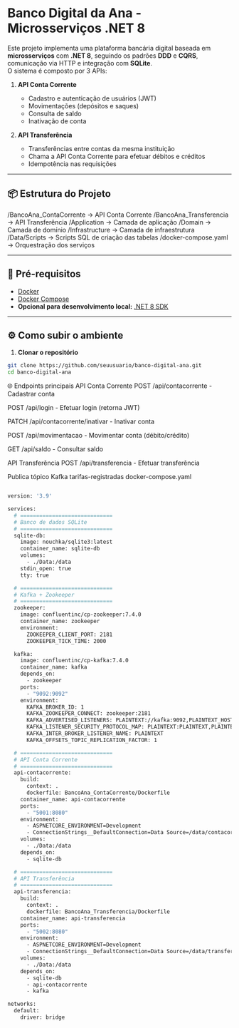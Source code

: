 # Banco Digital da Ana - Microsserviços .NET 8

Este projeto implementa uma plataforma bancária digital baseada em **microsserviços** com **.NET 8**, seguindo os padrões **DDD** e **CQRS**, comunicação via HTTP e integração com **SQLite**.  
O sistema é composto por 3 APIs:

1. **API Conta Corrente**  
   - Cadastro e autenticação de usuários (JWT)
   - Movimentações (depósitos e saques)
   - Consulta de saldo
   - Inativação de conta

2. **API Transferência**  
   - Transferências entre contas da mesma instituição
   - Chama a API Conta Corrente para efetuar débitos e créditos
   - Idempotência nas requisições

---

## 📦 Estrutura do Projeto
/BancoAna_ContaCorrente -> API Conta Corrente
/BancoAna_Transferencia -> API Transferência
/Application -> Camada de aplicação
/Domain -> Camada de domínio
/Infrastructure -> Camada de infraestrutura
/Data/Scripts -> Scripts SQL de criação das tabelas
/docker-compose.yaml -> Orquestração dos serviços


---

## 🚀 Pré-requisitos
- [Docker](https://docs.docker.com/get-docker/)  
- [Docker Compose](https://docs.docker.com/compose/install/)  
- **Opcional para desenvolvimento local:** [.NET 8 SDK](https://dotnet.microsoft.com/en-us/download/dotnet/8.0)

---

## ⚙️ Como subir o ambiente

1. **Clonar o repositório**
```bash
git clone https://github.com/seuusuario/banco-digital-ana.git
cd banco-digital-ana

```

🌐 Endpoints principais
API Conta Corrente
POST /api/contacorrente - Cadastrar conta

POST /api/login - Efetuar login (retorna JWT)

PATCH /api/contacorrente/inativar - Inativar conta

POST /api/movimentacao - Movimentar conta (débito/crédito)

GET /api/saldo - Consultar saldo

API Transferência
POST /api/transferencia - Efetuar transferência


Publica tópico Kafka tarifas-registradas
docker-compose.yaml

```bash

version: '3.9'

services:
  # =============================
  # Banco de dados SQLite
  # =============================
  sqlite-db:
    image: nouchka/sqlite3:latest
    container_name: sqlite-db
    volumes:
      - ./Data:/data
    stdin_open: true
    tty: true

  # =============================
  # Kafka + Zookeeper
  # =============================
  zookeeper:
    image: confluentinc/cp-zookeeper:7.4.0
    container_name: zookeeper
    environment:
      ZOOKEEPER_CLIENT_PORT: 2181
      ZOOKEEPER_TICK_TIME: 2000

  kafka:
    image: confluentinc/cp-kafka:7.4.0
    container_name: kafka
    depends_on:
      - zookeeper
    ports:
      - "9092:9092"
    environment:
      KAFKA_BROKER_ID: 1
      KAFKA_ZOOKEEPER_CONNECT: zookeeper:2181
      KAFKA_ADVERTISED_LISTENERS: PLAINTEXT://kafka:9092,PLAINTEXT_HOST://localhost:9092
      KAFKA_LISTENER_SECURITY_PROTOCOL_MAP: PLAINTEXT:PLAINTEXT,PLAINTEXT_HOST:PLAINTEXT
      KAFKA_INTER_BROKER_LISTENER_NAME: PLAINTEXT
      KAFKA_OFFSETS_TOPIC_REPLICATION_FACTOR: 1

  # =============================
  # API Conta Corrente
  # =============================
  api-contacorrente:
    build:
      context: .
      dockerfile: BancoAna_ContaCorrente/Dockerfile
    container_name: api-contacorrente
    ports:
      - "5001:8080"
    environment:
      - ASPNETCORE_ENVIRONMENT=Development
      - ConnectionStrings__DefaultConnection=Data Source=/data/contacorrente.db
    volumes:
      - ./Data:/data
    depends_on:
      - sqlite-db

  # =============================
  # API Transferência
  # =============================
  api-transferencia:
    build:
      context: .
      dockerfile: BancoAna_Transferencia/Dockerfile
    container_name: api-transferencia
    ports:
      - "5002:8080"
    environment:
      - ASPNETCORE_ENVIRONMENT=Development
      - ConnectionStrings__DefaultConnection=Data Source=/data/transferencia.db
    volumes:
      - ./Data:/data
    depends_on:
      - sqlite-db
      - api-contacorrente
      - kafka

networks:
  default:
    driver: bridge


```
